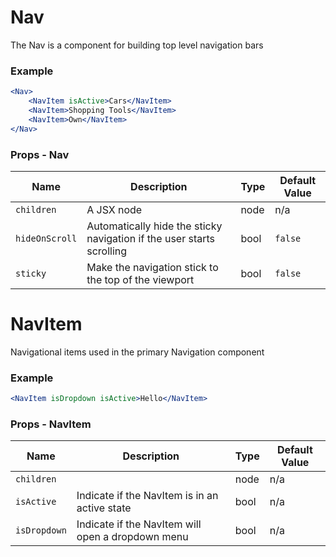 # Nav


The Nav is a component for building top level navigation bars

### Example

```jsx live=true
<Nav>
	<NavItem isActive>Cars</NavItem>
	<NavItem>Shopping Tools</NavItem>
	<NavItem>Own</NavItem>
</Nav>
```

### Props - Nav
Name | Description   | Type  | Default Value  |
--- | --- | --- | --- |
`children` | A JSX node | node | n/a
`hideOnScroll` | Automatically hide the sticky navigation if the user starts scrolling | bool | `false`
`sticky` | Make the navigation stick to the top of the viewport | bool | `false`
# NavItem


Navigational items used in the primary Navigation component

### Example
```jsx live=true
<NavItem isDropdown isActive>Hello</NavItem>
```

### Props - NavItem
Name | Description   | Type  | Default Value  |
--- | --- | --- | --- |
`children` |  | node | n/a
`isActive` | Indicate if the NavItem is in an active state | bool | n/a
`isDropdown` | Indicate if the NavItem will open a dropdown menu | bool | n/a
